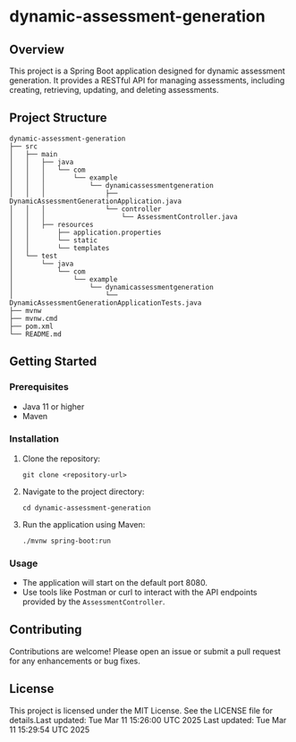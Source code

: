 # dynamic-assessment-generation

## Overview
This project is a Spring Boot application designed for dynamic assessment generation. It provides a RESTful API for managing assessments, including creating, retrieving, updating, and deleting assessments.

## Project Structure
```
dynamic-assessment-generation
├── src
│   ├── main
│   │   ├── java
│   │   │   └── com
│   │   │       └── example
│   │   │           └── dynamicassessmentgeneration
│   │   │               ├── DynamicAssessmentGenerationApplication.java
│   │   │               └── controller
│   │   │                   └── AssessmentController.java
│   │   ├── resources
│   │       ├── application.properties
│   │       └── static
│   │       └── templates
│   └── test
│       └── java
│           └── com
│               └── example
│                   └── dynamicassessmentgeneration
│                       └── DynamicAssessmentGenerationApplicationTests.java
├── mvnw
├── mvnw.cmd
├── pom.xml
└── README.md
```

## Getting Started

### Prerequisites
- Java 11 or higher
- Maven

### Installation
1. Clone the repository:
   ```
   git clone <repository-url>
   ```
2. Navigate to the project directory:
   ```
   cd dynamic-assessment-generation
   ```
3. Run the application using Maven:
   ```
   ./mvnw spring-boot:run
   ```

### Usage
- The application will start on the default port 8080.
- Use tools like Postman or curl to interact with the API endpoints provided by the `AssessmentController`.

## Contributing
Contributions are welcome! Please open an issue or submit a pull request for any enhancements or bug fixes.

## License
This project is licensed under the MIT License. See the LICENSE file for details.Last updated: Tue Mar 11 15:26:00 UTC 2025
Last updated: Tue Mar 11 15:29:54 UTC 2025
